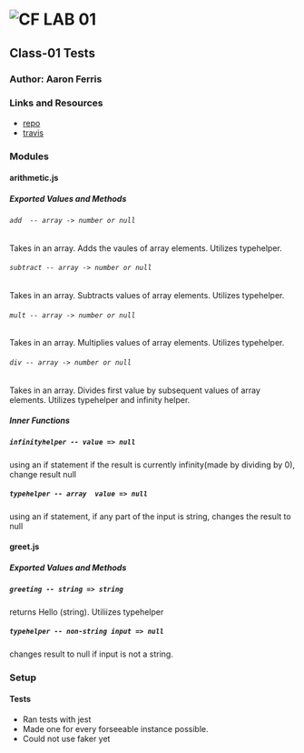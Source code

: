 ![CF](http://i.imgur.com/7v5ASc8.png) LAB 01
=================================================

## Class-01 Tests

### Author: Aaron Ferris

### Links and Resources
* [repo](https://github.com/codefellows-js-401d29-aaron-ferris/lab-01)
* [travis](https://travis-ci.com/codefellows-js-401d29-aaron-ferris/lab-01)

### Modules
#### arithmetic.js
##### Exported Values and Methods

###### `add  -- array -> number or null`
Takes in an array. Adds the vaules of array elements. Utilizes typehelper.
###### `subtract -- array -> number or null`
Takes in an array. Subtracts values of array elements. Utilizes typehelper.

###### `mult -- array -> number or null`
Takes in an array. Multiplies values of array elements. Utilizes typehelper.

###### `div -- array -> number or null`
Takes in an array. Divides first value by subsequent values of array elements. Utilizes typehelper and infinity helper.

##### Inner Functions

##### `infinityhelper -- value => null`
using an if statement if the result is currently infinity(made by dividing by 0), change result null

##### `typehelper -- array  value => null`
using an if statement, if any part of the input is string, changes the result to null


#### greet.js
##### Exported Values and Methods

##### `greeting -- string => string`
returns  Hello (string). Utiliizes typehelper

##### `typehelper -- non-string input => null`
changes result to null if input is not a string.

### Setup

#### Tests
* Ran tests with jest
* Made one for every forseeable instance possible.
* Could not use faker yet

